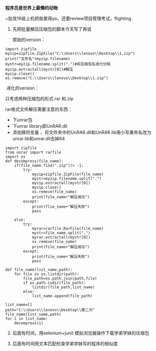 **程序员是世界上最懒的动物**

~批改16级上机把我累得yo，还要review项目管理考试，flighting

1. 先把批量解压压缩包的脚本今天写了再说

   原始的version：

```
import zipfile
myzip=zipfile.ZipFile("C:\\Users\\lenovo\\Desktop\\1.zip")
print("文件名"+myzip.filename)
mystr=myzip.filename.split(".")#将压缩包名进行分隔
myzip.extractall(mystr[0])#解压
myzip.close()
os.remove("C:\\Users\\lenovo\\Desktop\\1.zip")
```

​     进化的version：

  只考虑两种压缩包的形式.rar 和.zip

rar格式文件解压需要注意的东西：

* 下unrar包
* 下unrar library即UnRAR.dll 
* 添加换将变量 ，将文件夹中的UnRAR.dll和UnRAR.lib用小写重命名改为unrar.lib和unrar.dll去掉64

```
import zipfile
from unrar import rarfile
import os
def decompress(file_name):
    if(file_name.find(".zip"))> -1:
        try:
            myzip=zipfile.ZipFile(file_name)
            mystr=myzip.filename.split(".")
            myzip.extractall(mystr[0])
            myzip.close()
            os.remove(file_name)
            print(file_name+"解压成功")
        except:
            print(flie_name+"解压失败")
            pass

    else:
        try:
            myrar=rarfile.RarFile(file_name)
            mystr=file_name.split(".")
            myrar.extractall(mystr[0])
            os.remove(file_name)
            print(file_name+"解压成功")
        except:
            print(file_name+"解压失败")
            pass

def file_name(list_name,path):
    for file in os.listdir(path):
        file_path=os.path.join(path,file)
        if os.path.isdir(file_path):
            listdir(file_path,list_name)
        else:
            list_name.append(file_path)

list_name=[]
path="C:\\Users\\lenovo\\Desktop\\第二次"
file_name(list_name,path)
for i in list_name:
    decompress(i)

```





2. 后面有时间，用selenium+junit 模拟浏览器操作下载学弟学妹的压缩包


3. 后面有时间用文本匹配检查学弟学妹写的程序的相似度